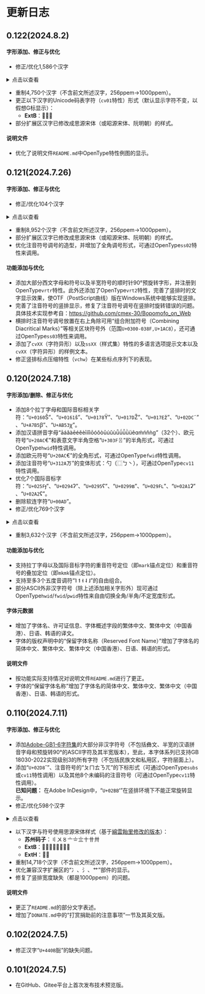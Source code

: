 # 更新日志
## 0.122(2024.8.2)
#### 字形添加、修正与优化
- 修正/优化1,586个汉字
<details>
<summary>点击以查看</summary>

-   - **ExtB**：𠀚𠀬𠀸𠁩𠂦𠃁𠄑𠅡𠅹𠅽𠆒𠆮𠆶𠆹𠆺𠈩𠊏𠊭𠊶𠋤𠋴𠌕𠌠𠌬𠍜𠍡𠎟𠎡𠎯𠎰𠎳𠏇𠏾𠐂𠐽𠐿𠑍𠑑𠑞𠑣𠑯𠑵𠒁𠒆𠓜𠓶𠓸𠔇𠔸𠕝𠕟𠕪𠕰𠕹𠖗𠖟𠖪𠖵𠗍𠘋𠘤𠘽𠙗𠙥𠙺𠚃𠚊𠚗𠚠𠚻𠛂𠛘𠛝𠛦𠛲𠜇𠜊𠜩𠝙𠝥𠝩𠝽𠞽𠟃𠟉𠟡𠟭𠟴𠟷𠠌𠠍𠠤𠠥𠠧𠡡𠡫𠡸𠡹𠢃𠢕𠢠𠢣𠢪𠢵𠢺𠣇𠣉𠣣𠣥𠣨𠣮𠣹𠤉𠤚𠤝𠤱𠤻𠥃𠥌𠥕𠥖𠥚𠥜𠥟𠥦𠦁𠦋𠦨𠧑𠧢𠨂𠨆𠨗𠨟𠨣𠨦𠨩𠩍𠩹𠪪𠪯𠪶𠬀𠬘𠬥𠬫𠬰𠬼𠬿𠭆𠭉𠭏𠭘𠭙𠭜𠭣𠭧𠭰𠭶𠭽𠭾𠮆𠮎𠮘𠳅𠳍𠴀𠴯𠴾𠴿𠵪𠵬𠶫𠶰𠶵𠶾𠶿𠷆𠷟𠷼𠸹𠹄𠹆𠹐𠺞𠻖𠽣𠽴𠽷𠽼𠾑𠿓𠿝𡀐𡀸𡁨𡂝𡂦𡃠𡃥𡃪𡃸𡄗𡄛𡅱𡅶𡆐𡆔𡇠𡇶𡇾𡈯𡈵𡉄𡊴𡋡𡋪𡋫𡋳𡋶𡌫𡍊𡍳𡍴𡍸𡎕𡎧𡎷𡎹𡏀𡏘𡏙𡏫𡏴𡐎𡐏𡐢𡐩𡑁𡑃𡑅𡑊𡑐𡑠𡑦𡑷𡑹𡑺𡒏𡒒𡒖𡒤𡒩𡒼𡓑𡓙𡓝𡓲𡓴𡓵𡔅𡔇𡔈𡔌𡔕𡔨𡔰𡔱𡔵𡔸𡕂𡕌𡕛𡕼𡖄𡖚𡖳𡗕𡗛𡗱𡗽𡘍𡘨𡙊𡙔𡙙𡙮𡙳𡙷𡚇𡚓𡛑𡝍𡞣𡞮𡣍𡣎𡤺𡥠𡦎𡩂𡩄𡩪𡪘𡫏𡬰𡬺𡬻𡭆𡭓𡭠𡮟𡮡𡯌𡯐𡯕𡯖𡯙𡯢𡯥𡯨𡯰𡯴𡯺𡯻𡯽𡯿𡰎𡰧𡰳𡰸𡱃𡱋𡱌𡱜𡱯𡱲𡱽𡲂𡲕𡲜𡲴𡳆𡳈𡳬𡳸𡴑𡴠𡴺𡴻𡵀𡶓𡷘𡺡𡻡𡾹𡿼𢀚𢀠𢀣𢀪𢀷𢀾𢁂𢁛𢁝𢁤𢁬𢁳𢁹𢂋𢂺𢃹𢄁𢄅𢄉𢄗𢄜𢄞𢄤𢄬𢅉𢅊𢅠𢅸𢅽𢆌𢆛𢌦𢌵𢌾𢍈𢍖𢍗𢍚𢍯𢍱𢐻𢑑𢑕𢑯𢑸𢒃𢒊𢒜𢒲𢒴𢓞𢓼𢔗𢕏𢕞𢕺𢖃𢖔𢘖𢘗𢘺𢙷𢚦𢚬𢛖𢛝𢛪𢜣𢜦𢜩𢜮𢜯𢜹𢝑𢝓𢝔𢝲𢝺𢝼𢞎𢞧𢟡𢟨𢟽𢡃𢡶𢢎𢣍𢣞𢣟𢣲𢣳𢤂𢤅𢤈𢤋𢤔𢤘𢤙𢤫𢤰𢤶𢤷𢥡𢦑𢦖𢦝𢦡𢦤𢦳𢦹𢦺𢧕𢧙𢧠𢧶𢧹𢨇𢨗𢨮𢩂𢩈𢩌𢩏𢩓𢩔𢩖𢩞𢩠𢪎𢪺𢬫𢬬𢮋𢮢𢰣𢱳𢱺𢳌𢳗𢴡𢴱𢵇𢷌𢸯𢹄𢹏𢹙𢹰𢹳𢻣𢼀𢼠𢼥𢼱𢼹𢽀𢽸𢾦𢿩𢿷𣀄𣀍𣀔𣀘𣀙𣀦𣀿𣁀𣁙𣁻𣂑𣂼𣃇𣅦𣅷𣆎𣇖𣇯𣈌𣉺𣊝𣊪𣊵𣊸𣋍𣋗𣌘𣌭𣌼𣍄𣍤𣎨𣏝𣏶𣏸𣐃𣑧𣑨𣒸𣓇𣓘𣓚𣓛𣓜𣔖𣕊𣕎𣖾𣗲𣗺𣗻𣘪𣙲𣙴𣙽𣚄𣚏𣚤𣛓𣛺𣜨𣜽𣝆𣝎𣝜𣞹𣞺𣟈𣟉𣟎𣟑𣟼𣡗𣡠𣡰𣡼𣢀𣢭𣢰𣣐𣣰𣣾𣤛𣤴𣤷𣥋𣥔𣥶𣥿𣦀𣦐𣦞𣦨𣦫𣦴𣨀𣨗𣨬𣩉𣩪𣩭𣩺𣩾𣪡𣫉𣫘𣫜𣫝𣫥𣫶𣬎𣬐𣬔𣬕𣮳𣯨𣰄𣰆𣰚𣰧𣰸𣱁𣱉𣱕𣱜𣱯𣱻𣲃𣲎𣲔𣲝𣲢𣳣𣴕𣴡𣶠𣸎𣸐𣸑𣹈𣹑𣹢𣹬𣹹𣹻𣺇𣺱𣺳𣼙𣼥𣽈𣽉𣽔𣾥𣾰𣿢𤀢𤀥𤀦𤀲𤀵𤂃𤂸𤂾𤃘𤃫𤃹𤄨𤅌𤅠𤅽𤆆𤆋𤆚𤆜𤆽𤇠𤈑𤈗𤈥𤈫𤉴𤊛𤊝𤊮𤋆𤌐𤏞𤑴𤑶𤑺𤔒𤕢𤕱𤕳𤕽𤕾𤖌𤖐𤖟𤗺𤘑𤚄𤚷𤛙𤜃𤟩𤫬𤫼𤬕𤬘𤬛𤬜𤬤𤬦𤭌𤭑𤮭𤯎𤱁𤱉𤱓𤲒𤳼𤴞𤴴𤵰𤶌𤶝𤷀𤷙𤷜𤷨𤸀𤸋𤸬𤸶𤸹𤹉𤹝𤺜𤻀𤻵𤼈𥁱𥃐𥄇𥆆𥆦𥆸𥋀𥋰𥌲𥍁𥑕𥔊𥕡𥕺𥕼𥚪𥝄𥝈𥝊𥟷𥡁𥢁𥢖𥣤𥤴𥤵𥤽𥥎𥥔𥥠𥥡𥥹𥥺𥦒𥦞𥦥𥦫𥦶𥦺𥦻𥦿𥧃𥧋𥧑𥧕𥧚𥧛𥧝𥧠𥧬𥧮𥧰𥧱𥧲𥧵𥧶𥧸𥧾𥨅𥨇𥨉𥨍𥨐𥨒𥨓𥨘𥨤𥨱𥨶𥨹𥩁𥩅𥩆𥩔𥩼𥪛𥪿𥫉𥮢𥯯𥯲𥰀𥱧𥲇𥳪𥴧𥴹𥶘𥶫𥷬𥺣𥿏𥿞𥿩𥿭𥿱𥿷𦀙𦁄𦁇𦁷𦂂𦂋𦂑𦂚𦃢𦃫𦄯𦄱𦅒𦅓𦅵𦆍𦆡𦆢𦆧𦇸𦉃𦉝𦉢𦋪𦍇𦍱𦎄𦎇𦎤𦎪𦏜𦏨𦐗𦐡𦑂𦑋𦑻𦒟𦓻𦕉𦖎𦖥𦗚𦗧𦗭𦙧𦚙𦜻𦞘𦠃𦣟𦣽𦤂𦤆𦤊𦤍𦤳𦤵𦤻𦥂𦥋𦥐𦦇𦦈𦦑𦦒𦦙𦦣𦦤𦦪𦦯𦦺𦦻𦧅𦨲𦩙𦪀𦪮𦪰𦫉𦫒𦫶𦫻𦭟𦮓𦯄𦯆𦯋𦯍𦯘𦯩𦯫𦯭𦰷𦰺𦱌𦱘𦱚𦱡𦱨𦱪𦱴𦱶𦱹𦳠𦳴𦳺𦴃𦴔𦴙𦴜𦵤𦵬𦵲𦵳𦵴𦵵𦵶𦵹𦶋𦷝𦷠𦷲𦷳𦷶𦷿𦸂𦸌𦸕𦸫𦸱𦹪𦺊𦻍𦼉𦼓𦽡𦿛𧂖𧃗𧃙𧃚𧄾𧅍𧇏𧇑𧇝𧇭𧇻𧈌𧈗𧈞𧐜𧕕𧗣𧗫𧘦𧘨𧘩𧙩𧚒𧚲𧛙𧛫𧜈𧜝𧜫𧜬𧝒𧝸𧝾𧞂𧞃𧞏𧞚𧞫𧡤𧡩𧡬𧢦𧢫𧢬𧢰𧢱𧢾𧣁𧣥𧣯𧣿𧤅𧤊𧤡𧤪𧥕𧥘𧥝𧥲𧥿𧦎𧦒𧦥𧦫𧦬𧧁𧧔𧧟𧧹𧨭𧨻𧩖𧩠𧩥𧩳𧫋𧫜𧫟𧫣𧫧𧫷𧬊𧬌𧭍𧭐𧭒𧭳𧭹𧭺𧭻𧮊𧮎𧮑𧮥𧰛𧲜𧵒𧹷𧹺𧺜𧺲𧺹𧺿𧻎𧻔𧻖𧼚𧼨𧼳𧼴𧽉𧽊𧽕𧽝𧽞𧽠𧽣𧽥𧽦𧽧𧽴𧽶𧽷𧽿𧾍𨁀𨂓𨅩𨈔𨈗𨈺𨈼𨉃𨉝𨉬𨊀𨊆𨊓𨊖𨋿𨍔𨐴𨓀𨓟𨓱𨓹𨔚𨔜𨔪𨔬𨔹𨕔𨕕𨖐𨖱𨖹𨗼𨘕𨘳𨘵𨙺𨙼𨚏𨚑𨚖𨛀𨛂𨛄𨛝𨜆𨜉𨜘𨝑𨞀𨞈𨞊𨞾𨟄𨟆𨟎𨟪𨠀𨠤𨠷𨡐𨡤𨡪𨡳𨢛𨢡𨢢𨢧𨣇𨣊𨣔𨣦𨣯𨣶𨮖𨮲𨯢𨱥𨱧𨱿𨲁𨲣𨲼𨴚𨸑𨸳𨹌𨹩𨹾𨺔𨺜𨺦𨺵𨻑𨻒𨻔𨻭𨻺𨻻𨼍𨼐𨼿𨽌𨽎𨽨𨾁𨾅𨾆𨾋𨾌𨾐𨾛𨾦𨾩𨾶𨾹𨾺𨿩𨿵𨿶𩀀𩀄𩀅𩀊𩀠𩀥𩀧𩀮𩁂𩁕𩁚𩁥𩁪𩁰𩃌𩃞𩃶𩅧𩅾𩆀𩆚𩈱𩉆𩋓𩎒𩎗𩎘𩎙𩎜𩎫𩎮𩎵𩎽𩏉𩏌𩏏𩏐𩏔𩏚𩏜𩏠𩏨𩏵𩐐𩐕𩐧𩐱𩐻𩖉𩖢𩘅𩘚𩘜𩙒𩙔𩚏𩜾𩝸𩞂𩟷𩟸𩡼𩢘𩣿𩤟𩤧𩤹𩥁𩥗𩥵𩦣𩦺𩦼𩧆𩩭𩪧𩫺𩬂𩬓𩬵𩬷𩬹𩭒𩭚𩭯𩭳𩮏𩮒𩮖𩮙𩮠𩮰𩯃𩯓𩯘𩯡𩯤𩯱𩯸𩱔𩱙𩳻𩴄𩴋𩴭𩸖𩸡𩸪𩺃𩺯𩾮𩿅𪀋𪀘𪀝𪁍𪁧𪁲𪁷𪁿𪂑𪂣𪂦𪂪𪂫𪂭𪃂𪃜𪅏𪅚𪆎𪆪𪇂𪇉𪇥𪇹𪈰𪉀𪉵𪊍𪊏𪊨𪊩𪊱𪋅𪋆𪋚𪋜𪋨𪋩𪋹𪎞𪎣𪎨𪎪𪎲𪐮𪑧𪑮𪑱𪑼𪒥𪓃𪓓𪓡𪓮𪓰𪓹𪓼𪓾𪔆𪔥𪔫𪔹𪔺𪔽𪔾𪕀𪕂𪕃𪕇𪕎𪕏𪕒𪕓𪕔𪕚𪕝𪕠𪕤𪕦𪕧𪕨𪕩𪕬𪕯𪕴𪕷𪕸𪕹𪕺𪕾𪖉𪖊𪖍𪖣𪖿𪗐𪗣𪗥𪗭𪗮𪗸𪘋𪘔𪘗𪘥𪘭𪘴𪘻𪘼𪙱𪚌𪚙𪚞𪚢𪚷𪚼𪛂
    - **ExtC**：𪝥𪟱𪧒𪧯𪧳𪫛𪭖𪰄𪴿𪵓𪵣𫌰𫎺𫎽𫜌𫜜
    - **ExtE**：𫤶𫤷𫧚𫨧𫨪𫩞𫮘𫯷𫰩𫰶𫱲𫱴𫲌𫲶𫲹𫳆𫳊𫳌𫳔𫳣𫳦𫳯𫳰𫳼𫴎𫴛𫴪𫶖𫶹𫸁𫸢𫸲𫺟𬀇𬆩𬆳𬎬𬔟𬛨𬛳𬜂𬡑𬡝𬡼𬣃𬥕𬦐𬩗𬩫𬪱𬪷𬰎𬸺𬹟𬺠
    - **ExtF**：𭁑𭖕𭚭𮆩𮓎𮖏𮚵
    - **ExtG**：𰆂𰆨𰍒𰎊𰒇𰗷𰘒𰙇𰚌𰝘𰞆𰟹𰠣𰢜𰢟𰢥𰣡𰥫𰥱𰮨𰲝𰴍𰶫𰶮𰷷𰺼𰻻𰽌𱀲𱀾𱁎𱁿𱂀𱄐𱆐𱈧𱈿𱉄
</details>

- 重制4,750个汉字（不含前文所述汉字，256ppem→1000ppem）。
- 更正以下汉字的Unicode码表字符（`cv01`特性）形式（默认显示字符不变，以假想G标显示）：
    - **ExtB**：𠋆𡺎𦻘
- 部分扩展区汉字已修改成思源宋体（或昭源宋体、阮明朝）的样式。
#### 说明文件
- 优化了说明文件`README.md`中OpenType特性例图的显示。
## 0.121(2024.7.26)
#### 字形添加、修正与优化
- 修正/优化104个汉字
<details>
<summary>点击以查看</summary>

-   - **ExtB**：𠆜𡀕𡄱𡆞𡕜𡖽𡙧𡜚𡨓𢐼𢴞𢸝𢿔𣚓𤃅𤄋𤎏𤎟𤑈𤓺𤭶𤰡𤺦𤼕𤽵𥡾𥨗𥴿𦁜𦍓𦨤𦩳𦴘𦾖𧄺𧒬𧞐𧭩𧮯𧻐𧻪𧻭𧼍𨇵𨎭𨒈𨘬𨢩𨤲𨱪𨱽𨽖𨾲𨿫𩅠𩆈𩆥𩏮𩕵𩘄𩛒𩞃𩩶𩳹𩵀𪋙𪏂𪕁𪕐𪘟𪙬𪛁𪛇
    - **ExtC**：𪜘𪜚𪲂𫂷
    - **ExtE**：𫡔𫡪𫡭𫡮𫡯𫦇𫧦𫫤𫬊𫴍𫴜𫴽𬀫𬏹𬦼𬲑
    - **ExtH**：𱎃𱎋𱎌𱔩𱙨𱥭𱺇𱿄𲃼𲄆𲋓
</details>

- 重制8,952个汉字（不含前文所述汉字，256ppem→1000ppem）。
- 部分扩展区汉字已修改成思源宋体（或昭源宋体、阮明朝）的样式。
- 优化注音符号调号的造型，并增加了全角调号形式，可通过OpenType`ss02`特性来调用。
#### 功能添加与优化
- 添加大部分西文字母和符号以及半宽符号的顺时针90°预旋转字形，并注册到OpenType`vrtr`特性。此外还添加了OpenType`vrt2`特性，完善了竖排时的文字显示效果，使OTF（PostScript曲线）版在Windows系统中能够实现竖排。
- 完善了注音符号的竖排显示，修复了注音符号调号在竖排时旋转错误的问题。具体技术实现参考自：https://github.com/cmex-30/Bopomofo_on_Web
- 横排时注音符号调号放置在右上角除可用“组合附加符号（Combining Diacritical Marks）”等相关区块符号外（范围`U+0300-038F,U+1AC8`），还可通过OpenType`ss03`特性来调用。
- 添加了`cvXX`（字符异形）以及`ssXX`（样式集）特性的多语言选项提示文本以及`cvXX`（字符异形）的样例文本。
- 修正竖排标点压缩特性（`vchw`）在某些标点序列下的表现。
## 0.120(2024.7.18)
#### 字形添加/删除、修正与优化
- 添加8个拉丁字母和国际音标相关字符：“`U+0160`Š”、“`U+0161`š”、“`U+0178`Ÿ”、“`U+017D`Ž”、“`U+017E`ž”、“`U+02DC`˜”、“`U+A7B5`ꞵ”、“`U+AB53`ꭓ”。
- 添加汉语拼音字母“āáǎàēéěèīíǐìōóǒòūúǔùǖǘǚǜüêɑḿńňǹɡ”（32个）、欧元符号“`U+20AC`€”和表意文字半角空格“`U+303F`〿”的半角形式，可通过OpenType`hwid`特性调用。
- 添加欧元符号“`U+20AC`€”的全角形式，可通过OpenType`fwid`特性调用。
- 添加注音符号“`U+312A`ㄪ”的变体形式：勺（⿴ㄅ丶），可通过OpenType`cv11`特性调用。
- 优化7个国际音标字符：“`U+025F`ɟ”、“`U+0294`ʔ”、“`U+0295`ʕ”、“`U+0299`ʙ”、“`U+029F`ʟ”、“`U+02A1`ʡ”、“`U+02A2`ʢ”。
- 删除软连字符“`U+00AD`­”。
- 修正/优化769个汉字
<details>
<summary>点击以查看</summary>

-   - **ExtB**：𠁏𠎱𠒾𠓽𠗨𠙬𠛒𠜷𠢆𠣀𠧘𠧡𠫠𠴷𠵤𠵹𠷔𠸰𠸳𠹔𠻤𠾰𠾲𠿡𡁀𡁎𡂙𡂧𡂩𡃢𡃩𡃯𡅥𡅾𡉙𡘏𡘐𡘬𡙀𡙬𡙻𡛿𡜷𡝏𡝑𡝡𡟳𡠉𡠗𡠹𡡖𡡛𡢁𡢎𡣡𡣯𡣿𡤋𡤛𡤞𡤸𡥜𡦣𡦱𡧒𡧚𡧤𡧪𡧰𡨆𡨞𡨢𡨾𡩝𡩦𡩨𡩻𡪏𡪙𡪡𡪤𡪴𡫞𡫤𡫬𡬅𡬓𡭷𡮿𡯍𡱷𡲠𡲪𡳙𡳡𡴟𡴮𡴼𡵖𡵵𡶌𡶏𡶲𡷋𡷗𡷛𡷡𡷨𡷽𡷿𡸅𡸟𡸤𡸫𡸬𡹊𡹋𡹐𡹙𡹜𡹴𡹶𡺂𡺟𡺠𡺷𡻊𡻞𡻟𡻻𡼚𡼺𡽜𡽬𡽽𡾝𡾺𡾿𡿉𢀶𢃂𢄆𢄐𢄨𢅂𢅢𢅨𢈃𢉈𢉘𢉫𢉹𢊗𢊺𢋒𢍨𢎕𢎖𢏩𢏪𢏼𢐝𢑌𢑷𢒱𢔘𢕈𢕛𢕾𢗙𢛠𢜶𢝃𢞘𢞰𢟿𢥁𢥯𢦗𢧘𢧰𢧾𢨁𢨌𢨪𢩆𢩕𢩗𢩘𢩢𢪍𢪪𢬴𢲘𢳋𢴨𢵂𢶂𢶳𢸆𢸬𢺄𢺕𢺢𢻻𢽍𢽛𢾁𢾑𢿨𢿭𣀎𣀤𣀩𣀷𣀻𣁊𣃪𣃼𣃽𣃿𣄑𣄕𣄣𣄮𣄰𣆍𣊄𣋥𣏣𣚍𣛻𣝒𣝘𣟅𣟱𣠐𣢎𣢐𣢚𣣷𣤂𣤃𣤠𣤦𣤱𣥊𣥻𣥼𣧒𣧖𣩹𣩻𣪄𣪇𣪐𣪫𣪳𣫩𣯋𣯌𣯛𣯲𣲡𣳝𣴪𣶌𣹦𣻣𣻦𣼚𣽢𣽲𣾤𣾨𣾲𣿄𤁢𤂁𤄘𤄧𤅑𤆙𤆰𤆴𤉝𤉧𤌆𤌉𤌽𤎧𤎮𤎷𤏭𤑾𤔚𤔰𤕭𤗶𤙾𤚈𤚎𤚜𤚪𤚫𤛆𤛎𤛛𤜄𤟏𤟫𤠯𤢢𤢪𤦇𤩉𤩣𤩨𤩪𤪐𤪑𤬖𤭎𤭦𤮁𤮕𤮖𤯢𤲗𤶆𤷊𤷸𤸃𤸲𤹊𤺎𤻈𤻢𤻲𤼋𤽰𤿯𥀊𥀰𥁅𥃀𥃏𥄳𥅟𥅢𥅥𥇐𥉸𥊭𥋑𥋫𥎗𥏕𥏭𥐃𥔑𥕇𥕳𥗶𥚬𥚼𥛙𥜣𥜶𥝑𥟔𥟽𥠎𥠴𥡤𥢑𥣩𥥨𥧷𥧻𥨝𥩂𥮪𥸨𥻈𥻉𥻫𥻰𥼇𥼊𥽏𦃉𦃍𦄘𦄙𦄜𦅄𦅏𦆃𦆇𦆬𦆿𦈪𦈫𦈸𦊐𦊰𦋣𦋯𦋵𦌁𦏷𦐆𦐟𦐨𦐼𦒝𦒪𦗐𦘤𦙴𦛀𦜶𦜼𦝚𦟅𦟔𦟘𦠒𦡀𦢻𦥆𦥍𦥎𦦅𦨓𦩖𦩗𦲭𦴐𦸓𦼊𦽲𦾓𦾫𦿓𧀍𧀢𧂠𧂥𧅆𧆌𧈂𧈽𧉍𧉜𧉢𧌈𧍫𧏩𧏹𧐴𧑅𧑔𧑕𧒱𧓄𧓬𧓺𧔧𧔨𧖊𧖍𧗉𧗋𧗜𧜊𧝫𧠨𧣹𧤈𧥁𧧠𧨛𧩁𧩗𧩜𧩴𧩾𧬎𧬿𧭤𧭸𧭽𧰓𧰥𧰯𧱉𧱵𧲀𧵧𧸛𧸧𧸸𧸿𧻧𧻰𧼞𧽟𧽻𧾉𧾚𧾢𨀇𨁌𨁷𨃠𨅙𨅪𨆨𨇰𨈙𨉤𨉵𨌋𨍕𨍨𨍴𨍹𨎈𨎍𨏊𨏲𨐱𨓼𨖺𨗤𨗪𨡕𨣑𨣝𨣰𨦗𨦷𨧒𨧩𨪋𨪴𨬙𨮔𨰅𨱩𨲋𨲥𨲨𨴤𨵂𨷘𨷳𨺥𨼣𨾣𨾬𩀚𩀷𩁒𩂃𩂄𩂙𩂝𩂥𩂨𩂫𩂴𩂺𩃄𩃔𩃘𩄌𩄗𩄟𩄥𩄪𩄬𩄽𩄾𩅁𩅂𩅃𩅨𩅩𩅪𩆅𩆉𩆌𩆗𩆙𩆫𩆰𩆷𩇒𩇞𩇿𩈎𩊎𩊕𩋾𩎚𩎠𩎨𩎱𩎴𩏑𩏒𩏙𩏪𩏯𩏻𩒜𩔄𩕓𩕠𩕻𩕽𩘂𩘿𩙂𩛹𩛺𩜮𩞆𩟦𩟨𩟮𩟶𩤐𩦡𩦫𩧖𩩥𩩧𩫎𩫒𩫚𩫳𩮝𩮺𩯢𩰁𩲬𩷰𩹔𩹡𩹶𩺝𩺱𩺺𩺼𩻀𩻊𩻖𩼂𩼎𩼔𩼹𩽀𩽎𩽐𩽲𩿉𪂓𪃈𪄀𪊉𪊐𪊒𪊗𪊚𪋏𪋣𪌠𪍉𪍭𪎕𪏋𪏒𪏟𪑀𪑢𪒝𪔮𪔻𪔼𪔿𪕆𪕍𪕕𪕣𪕳𪕽𪖀𪘜𪘯𪙄𪚉𪚊𪚻
    - **ExtC**：𪥪𪧝𪪶𪯙𪯽𪴕𪺈𫀳𫁤𫇓𫖍
    - **ExtE**：𫣬𫧘𫧙𫩁𫬌𫯉𫯎𫯢𫳨𫳮𫳸𫴄𫴅𫴌𫴫𫸠𫸦𫹸𫺐𫾷𫿌𫿏𫿢𬆻𬊆𬌧𬑥𬑪𬗧𬛷𬛼𬢅𬢚𬦒𬦟𬯗𬱇𬳭
    - **ExtF**：𭜰𭨅𭩔𭶈𮇱
    - **ExtG**：𰖑𰟶𰥇𰮌𰯨𱁛𱁨
    - **ExtH**：𱭢
</details>

- 重制3,632个汉字（不含前文所述汉字，256ppem→1000ppem）。
#### 功能添加与优化
- 支持拉丁字母以及国际音标字符的重音符号定位（即`mark`锚点定位）和重音符号的叠加定位（即`mkmk`锚点定位）。
- 支持至多3个五度音调符“˥ ˦ ˧ ˨ ˩”的自由组合。
- 部分ASCII外非汉字符号（除上述添加相关字形外）现可通过OpenType`hwid`/`fwid`/`pwid`特性来自由切换全角/半角/不定宽度形式。
#### 字体元数据
- 增加了字体名、许可证信息、字体概述字段的繁体中文、繁体中文（中国香港）、日语、韩语的译文。
- 字体的版权声明中的“保留字体名称（Reserved Font Name）”增加了字体名的简体中文、繁体中文、繁体中文（中国香港）、日语、韩语的形式。
#### 说明文件
- 按功能实际支持情况对说明文件`README.md`进行了更正。
- 字体的“保留字体名称”增加了字体名的简体中文、繁体中文、繁体中文（中国香港）、日语、韩语的形式。
## 0.110(2024.7.11)
#### 字形添加、修正与优化
- 添加[Adobe-GB1-6字符集](https://github.com/adobe-type-tools/Adobe-GB1)的大部分非汉字符号（不包括彝文、半宽的汉语拼音字母和预旋转90°的ASCII字符及其半宽版本），至此，本字体系列已支持GB 18030-2022实现级别3的所有字符（不包括民族文和私用区，字符层面上）。
- 添加“`U+02D8`˘”、注音符号的“ㄆㄇㄊㄋㄫ”的下标形式（可通过OpenType`subs`或`cv11`特性调用）以及其他8个未编码的注音符号（可通过OpenType`cv11`特性调用）。<br>
**已知问题：** 在Adobe InDesign中，“`U+02BB`ʻ”在竖排环境下不能正常旋转显示。
- 修正/优化598个汉字
<details>
<summary>点击以查看</summary>

-   - **ExtB**：𠄣𠆁𠈨𠈺𠈿𠋽𠌚𠒋𠒨𠔨𠙙𠚆𠛙𠞬𠢽𠣈𠥧𠧟𠧤𠧼𠨀𠩽𠫟𠭕𠮋𠰗𠼜𠼢𡄺𡅟𡇓𡈚𡈳𡋲𡋺𡕈𡕍𡕗𡕻𡘎𡤲𡤳𡧧𡨉𡩅𡩚𡪀𡫧𡫮𡬞𡮚𡰆𡲷𡴚𡴞𡶃𡹿𡻑𡿱𢀁𢀂𢀜𢂸𢃁𢃋𢅇𢅛𢅞𢅷𢉵𢊵𢋓𢋰𢋺𢌂𢌇𢍭𢎴𢑎𢑗𢑚𢑞𢑺𢓻𢗅𢚎𢚮𢛱𢞥𢟰𢡌𢥝𢦞𢦼𢪃𢬽𢮝𢸣𢹜𢺗𢺵𢺾𢻪𢻲𢻶𢼌𢼙𢾂𢾆𢾬𢿒𣀅𣀛𣀧𣀭𣁭𣃅𣄅𣊥𣋟𣍑𣍙𣍭𣙾𣚠𣞕𣠟𣠮𣠸𣡡𣡺𣤎𣤗𣤽𣥀𣥂𣦝𣦡𣦳𣫦𣭺𣯃𣯺𣱑𣴱𣵠𣶄𣶓𣷝𣸠𣹊𣹳𣽎𣽗𤀅𤁫𤂢𤅅𤅡𤅦𤇫𤉱𤌋𤍍𤍾𤎆𤏯𤑖𤓅𤓶𤔀𤔗𤔨𤗠𤚲𤛂𤜘𤜛𤜨𤠵𤢧𤨎𤫕𤬂𤬊𤬞𤬠𤬡𤬢𤬣𤬫𤮐𤮰𤯖𤶟𤶮𤸣𤻰𤾲𤾵𤿑𥀜𥀼𥂻𥃠𥆑𥆲𥈃𥈚𥊃𥌣𥌪𥏁𥏎𥒔𥓓𥔉𥔫𥗞𥙈𥙮𥚡𥛿𥟑𥡡𥥶𥧀𥩐𥪄𥭣𥭰𥲝𥳤𥴳𥵱𥵲𥶕𥸜𥸸𥺛𥻪𥼮𥽶𥾀𥾁𥿅𥿒𦂲𦄓𦅐𦅽𦆩𦇅𦈇𦈞𦉽𦌩𦌷𦎙𦏝𦐿𦑢𦒕𦒱𦖪𦞱𦠠𦢼𦣂𦥼𦦉𦦦𦦧𦦲𦧍𦨊𦩱𦪅𦫆𦫈𦭍𦭺𦳜𦳾𦶞𦺛𦾞𦾼𦿝𧁇𧃥𧆙𧊜𧋳𧑶𧑷𧒼𧓐𧓟𧓴𧔠𧔪𧔫𧔽𧕢𧕲𧕼𧖋𧗓𧘭𧘰𧘷𧛣𧜉𧜜𧝄𧝉𧞠𧞩𧠘𧠙𧢋𧪟𧫬𧬔𧭟𧭼𧰮𧰳𧱮𧱯𧲏𧲛𧲝𧵱𧶎𧸫𧹂𧹎𧺻𧺾𧻱𧼭𧼱𧽃𧽐𧽑𧽨𧽲𧽸𧾣𧾫𨁗𨃆𨇦𨉈𨍁𨑃𨕜𨖣𨖤𨘄𨙑𨢊𨣕𨣲𨤓𨤜𨤝𨯳𨳹𨴯𨴾𨸷𨽬𨽰𩀁𩁎𩄚𩈁𩉌𩎌𩎰𩎼𩘍𩛬𩞛𩠆𩤫𩪩𩯙𩰬𩱱𩱳𩴱𩴴𩼧𩿻𪀈𪂟𪃇𪅖𪅹𪆌𪆩𪇔𪈍𪈷𪈿𪉎𪊀𪊶𪋕𪋬𪋵𪋶𪋷𪍼𪎇𪎮𪑾𪓋𪔔𪛃𪛈𪛕
    - **ExtC**：𪜊𪜎𪜜𪜿𪝏𪢓𪤵𪦤𪼴𫄺𫆕𫊈𫍐𫍺𫑍𫓇𫖸𫛼𫜁𫜴
    - **ExtD**：𫞝𫟭
    - **ExtE**：𫡈𫡗𫢇𫣜𫣫𫣮𫤳𫧄𫧋𫧨𫧿𫨼𫩃𫬅𫯼𫰤𫳏𫴁𫴒𫵵𫵶𫵸𫵺𫷣𫸡𫼑𫿆𫿚𫿧𬀆𬀙𬃯𬄜𬅃𬅣𬅯𬆁𬍋𬎧𬏏𬏲𬓒𬛿𬜁𬟏𬡗𬢔𬦛𬧃𬪤𬭿𬮊𬮓𬯙𬯚𬯭𬰟𬱔𬱾𬲤𬴌𬴤𬴿𬸜𬸟𬸰𬹋𬹌𬹔𬹘𬹧𬹪𬹭𬹮𬺟
    - **ExtF**：𬻓𬼢𬿴𭁾𭂕𭅏𭆈𭒘𭖁𭙔𭛇𭠢𭠰𭥾𭩪𭭴𭱇𭺚𮑟𮚷
    - **ExtG**：𰀝𰀬𰁶𰂡𰂮𰃐𰃙𰃜𰄑𰄙𰅋𰅖𰆽𰇄𰇅𰈟𰈩𰉅𰊳𰋬𰋱𰎄𰏠𰘂𰘐𰘔𰙒𰚱𰚳𰛘𰥤𰫱𰫻𰳛𰳞𰴴𰺩𰻃𱀍𱆑𱌣
    - **ExtH**：𱏅𱏸𱛗𱛟𱝟𱞥𱤦𱸔𱺠𲆔𲇃𲉆𲉳𲎈
</details>

- 以下汉字与符号使用思源宋体样式（基于[綿雲飴里修改的版本](https://github.com/adobe-fonts/source-han-serif/files/14053443/SourceHanSerifSCVF%2B.zip)）：
    - **苏州码子**：〢〤〥〦〧〨〸〹〺
    - **ExtB**：𠆾𪛗𪛘𪛙𪛚𪛛𪛜𪛝
    - **ExtH**：𱝫𱝬
- 重制14,718个汉字（不含前文所述汉字，256ppem→1000ppem）。
- 优化兼容汉字扩展区的“冫、氵、艹”部件的显示。
- 修复了竖排宽度缺失（都是1000ppem）的问题。
#### 说明文件
- 更正了`README.md`的部分文字表述。
- 增加了`DONATE.md`中的“打赏捐助前的注意事项”一节及其英文版。
## 0.102(2024.7.5)
- 修正汉字“`U+440B`䐋”的缺失问题。
## 0.101(2024.7.5)
- 在GitHub、Gitee平台上首次发布技术预览版。